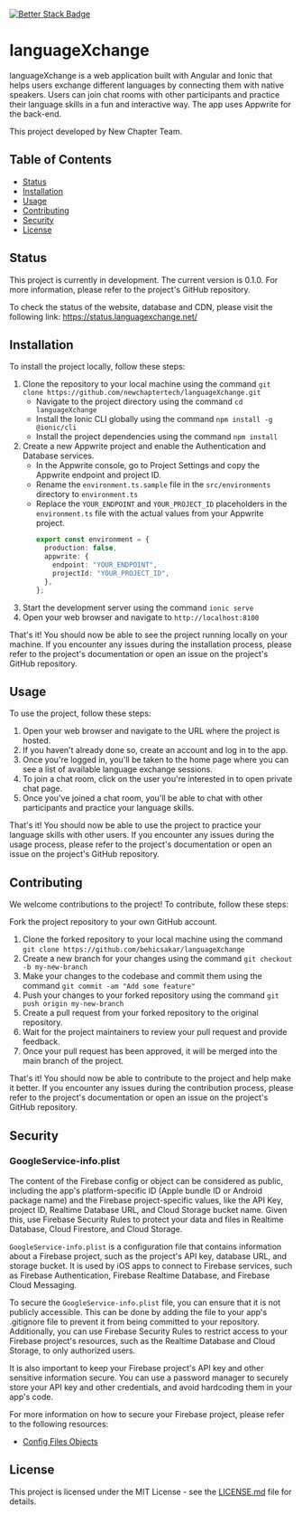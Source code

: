 [![Better Stack Badge](https://uptime.betterstack.com/status-badges/v1/monitor/vrew.svg)](https://status.languageXchange.net/)

# languageXchange

languageXchange is a web application built with Angular and Ionic that helps users exchange different languages by connecting them with native speakers. Users can join chat rooms with other participants and practice their language skills in a fun and interactive way. The app uses Appwrite for the back-end. <!-- and includes Appwrite Cloud Functions for additional functionality.-->

This project developed by New Chapter Team.

## Table of Contents

- [Status](#status)
- [Installation](#installation)
- [Usage](#usage)
- [Contributing](#contributing)
- [Security](#security)
- [License](#license)

## Status

This project is currently in development. The current version is 0.1.0. For more information, please refer to the project's GitHub repository.

To check the status of the website, database and CDN, please visit the following link: https://status.languagexchange.net/

## Installation

To install the project locally, follow these steps:

1. Clone the repository to your local machine using the command `git clone https://github.com/newchaptertech/languageXchange.git`
   - Navigate to the project directory using the command `cd languageXchange`
   - Install the Ionic CLI globally using the command `npm install -g @ionic/cli`
   - Install the project dependencies using the command `npm install`
2. Create a new Appwrite project and enable the Authentication and Database services.
   - In the Appwrite console, go to Project Settings and copy the Appwrite endpoint and project ID.
   - Rename the `environment.ts.sample` file in the `src/environments` directory to `environment.ts`
   - Replace the `YOUR_ENDPOINT` and `YOUR_PROJECT_ID` placeholders in the `environment.ts` file with the actual values from your Appwrite project.
     ```typescript
     export const environment = {
       production: false,
       appwrite: {
         endpoint: "YOUR_ENDPOINT",
         projectId: "YOUR_PROJECT_ID",
       },
     };
     ```
3. Start the development server using the command `ionic serve`
4. Open your web browser and navigate to `http://localhost:8100`

That's it! You should now be able to see the project running locally on your machine. If you encounter any issues during the installation process, please refer to the project's documentation or open an issue on the project's GitHub repository.

<!--
### Cloud Functions

To push Appwrite Cloud Functions, follow these steps:

1. Make sure you have the Appwrite CLI installed on your machine. If you don't have it installed, you can install it using the command `npm install -g appwrite`
2. Navigate to the root directory of your Appwrite project using the command line.
3. Run the command `appwrite login` to log in to your Appwrite account.
4. Run the command `appwrite functions create` to initialize the Appwrite Cloud Functions in your project.
5. Follow the prompts to select your Appwrite project and choose the language you want to use for your functions.
6. Once the initialization is complete, you can check Cloud Functions code in the `appwrite/functions/index.js` file (if you're using JavaScript) or you can convert `appwrite/functions/index.js` to `appwrite/functions/index.ts` file (if you're using TypeScript).
7. Once you've written your Cloud Functions code, run the command `appwrite functions deploy` to deploy your functions to Appwrite.
8. Appwrite will provide you with a URL for each of your Cloud Functions that you can use to call them from your app.

That's it! You should now be able to push your Appwrite Cloud Functions to Appwrite and use them in your app. If you encounter any issues during the process, please refer to the Appwrite documentation or open an issue on the Appwrite GitHub repository.
-->

## Usage

To use the project, follow these steps:

1. Open your web browser and navigate to the URL where the project is hosted.
2. If you haven't already done so, create an account and log in to the app.
3. Once you're logged in, you'll be taken to the home page where you can see a list of available language exchange sessions.
4. To join a chat room, click on the user you're interested in to open private chat page.
5. Once you've joined a chat room, you'll be able to chat with other participants and practice your language skills.

That's it! You should now be able to use the project to practice your language skills with other users. If you encounter any issues during the usage process, please refer to the project's documentation or open an issue on the project's GitHub repository.

## Contributing

We welcome contributions to the project! To contribute, follow these steps:

Fork the project repository to your own GitHub account.

1. Clone the forked repository to your local machine using the command `git clone https://github.com/behicsakar/languageXchange`
2. Create a new branch for your changes using the command `git checkout -b my-new-branch`
3. Make your changes to the codebase and commit them using the command `git commit -am "Add some feature"`
4. Push your changes to your forked repository using the command `git push origin my-new-branch`
5. Create a pull request from your forked repository to the original repository.
6. Wait for the project maintainers to review your pull request and provide feedback.
7. Once your pull request has been approved, it will be merged into the main branch of the project.

That's it! You should now be able to contribute to the project and help make it better. If you encounter any issues during the contribution process, please refer to the project's documentation or open an issue on the project's GitHub repository.

## Security

### GoogleService-info.plist

The content of the Firebase config or object can be considered as public, including the app's platform-specific ID (Apple bundle ID or Android package name) and the Firebase project-specific values, like the API Key, project ID, Realtime Database URL, and Cloud Storage bucket name. Given this, use Firebase Security Rules to protect your data and files in Realtime Database, Cloud Firestore, and Cloud Storage.

`GoogleService-info.plist` is a configuration file that contains information about a Firebase project, such as the project's API key, database URL, and storage bucket. It is used by iOS apps to connect to Firebase services, such as Firebase Authentication, Firebase Realtime Database, and Firebase Cloud Messaging.

To secure the `GoogleService-info.plist` file, you can ensure that it is not publicly accessible. This can be done by adding the file to your app's .gitignore file to prevent it from being committed to your repository. Additionally, you can use Firebase Security Rules to restrict access to your Firebase project's resources, such as the Realtime Database and Cloud Storage, to only authorized users.

It is also important to keep your Firebase project's API key and other sensitive information secure. You can use a password manager to securely store your API key and other credentials, and avoid hardcoding them in your app's code.

For more information on how to secure your Firebase project, please refer to the following resources:

- [Config Files Objects](https://firebase.google.com/docs/projects/learn-more#config-files-objects)

## License

This project is licensed under the MIT License - see the [LICENSE.md](LICENSE.md) file for details.
